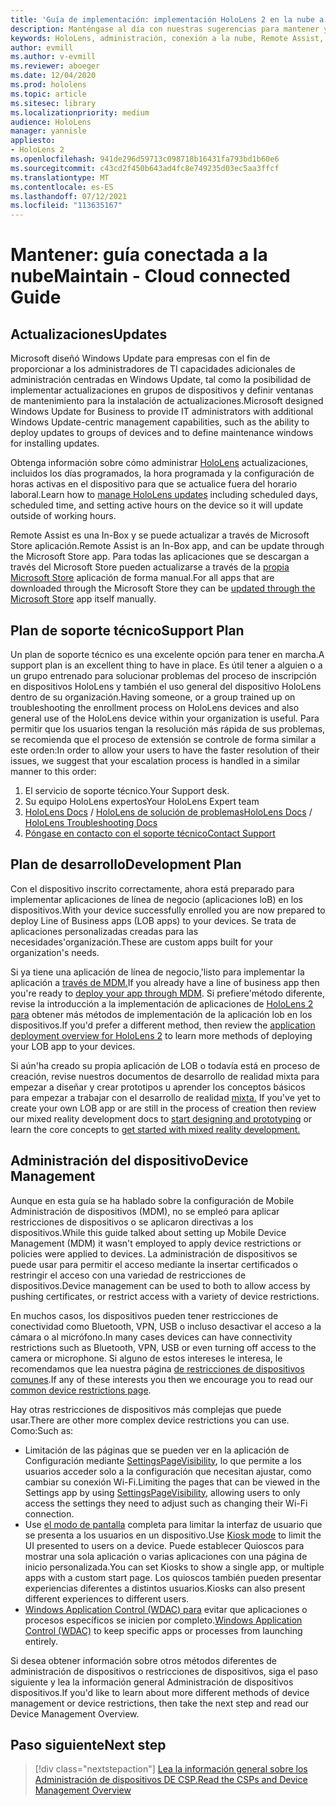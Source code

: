 ```yaml
---
title: 'Guía de implementación: implementación HoloLens 2 en la nube a escala con Remote Assist - Mantener'
description: Manténgase al día con nuestras sugerencias para mantener y admitir HoloLens dispositivos a través de una red conectada a la nube.
keywords: HoloLens, administración, conexión a la nube, Remote Assist, AAD, Azure AD, MDM, Mobile Administración de dispositivos
author: evmill
ms.author: v-evmill
ms.reviewer: aboeger
ms.date: 12/04/2020
ms.prod: hololens
ms.topic: article
ms.sitesec: library
ms.localizationpriority: medium
audience: HoloLens
manager: yannisle
appliesto:
- HoloLens 2
ms.openlocfilehash: 941de296d59713c098718b16431fa793bd1b60e6
ms.sourcegitcommit: c43cd2f450b643ad4fc8e749235d03ec5aa3ffcf
ms.translationtype: MT
ms.contentlocale: es-ES
ms.lasthandoff: 07/12/2021
ms.locfileid: "113635167"
---
```

# <a name="maintain---cloud-connected-guide"></a><span data-ttu-id="edcfb-104">Mantener: guía conectada a la nube</span><span class="sxs-lookup"><span data-stu-id="edcfb-104">Maintain - Cloud connected Guide</span></span>

## <a name="updates"></a><span data-ttu-id="edcfb-105">Actualizaciones</span><span class="sxs-lookup"><span data-stu-id="edcfb-105">Updates</span></span>

<span data-ttu-id="edcfb-106">Microsoft diseñó Windows Update para empresas con el fin de proporcionar a los administradores de TI capacidades adicionales de administración centradas en Windows Update, tal como la posibilidad de implementar actualizaciones en grupos de dispositivos y definir ventanas de mantenimiento para la instalación de actualizaciones.</span><span class="sxs-lookup"><span data-stu-id="edcfb-106">Microsoft designed Windows Update for Business to provide IT administrators with additional Windows Update-centric management capabilities, such as the ability to deploy updates to groups of devices and to define maintenance windows for installing updates.</span></span>

<span data-ttu-id="edcfb-107">Obtenga información sobre cómo administrar [HoloLens](/hololens/hololens-updates) actualizaciones, incluidos los días programados, la hora programada y la configuración de horas activas en el dispositivo para que se actualice fuera del horario laboral.</span><span class="sxs-lookup"><span data-stu-id="edcfb-107">Learn how to [manage HoloLens updates](/hololens/hololens-updates) including scheduled days, scheduled time, and setting active hours on the device so it will update outside of working hours.</span></span>

<span data-ttu-id="edcfb-108">Remote Assist es una In-Box y se puede actualizar a través de Microsoft Store aplicación.</span><span class="sxs-lookup"><span data-stu-id="edcfb-108">Remote Assist is an In-Box app, and can be update through the Microsoft Store app.</span></span> <span data-ttu-id="edcfb-109">Para todas las aplicaciones que se descargan a través del Microsoft Store pueden actualizarse a través de la [propia Microsoft Store](/hololens/holographic-store-apps#update-apps) aplicación de forma manual.</span><span class="sxs-lookup"><span data-stu-id="edcfb-109">For all apps that are downloaded through the Microsoft Store they can be [updated through the Microsoft Store](/hololens/holographic-store-apps#update-apps) app itself manually.</span></span>

## <a name="support-plan"></a><span data-ttu-id="edcfb-110">Plan de soporte técnico</span><span class="sxs-lookup"><span data-stu-id="edcfb-110">Support Plan</span></span>

<span data-ttu-id="edcfb-111">Un plan de soporte técnico es una excelente opción para tener en marcha.</span><span class="sxs-lookup"><span data-stu-id="edcfb-111">A support plan is an excellent thing to have in place.</span></span> <span data-ttu-id="edcfb-112">Es útil tener a alguien o a un grupo entrenado para solucionar problemas del proceso de inscripción en dispositivos HoloLens y también el uso general del dispositivo HoloLens dentro de su organización.</span><span class="sxs-lookup"><span data-stu-id="edcfb-112">Having someone, or a group trained up on troubleshooting the enrollment process on HoloLens devices and also general use of the HoloLens device within your organization is useful.</span></span> <span data-ttu-id="edcfb-113">Para permitir que los usuarios tengan la resolución más rápida de sus problemas, se recomienda que el proceso de extensión se controle de forma similar a este orden:</span><span class="sxs-lookup"><span data-stu-id="edcfb-113">In order to allow your users to have the faster resolution of their issues, we suggest that your escalation process is handled in a similar manner to this order:</span></span>

1. <span data-ttu-id="edcfb-114">El servicio de soporte técnico.</span><span class="sxs-lookup"><span data-stu-id="edcfb-114">Your Support desk.</span></span>
2. <span data-ttu-id="edcfb-115">Su equipo HoloLens expertos</span><span class="sxs-lookup"><span data-stu-id="edcfb-115">Your HoloLens Expert team</span></span>
3. <span data-ttu-id="edcfb-116">[HoloLens Docs](/hololens/)  /  [HoloLens de solución de problemas](/hololens/hololens-troubleshooting)</span><span class="sxs-lookup"><span data-stu-id="edcfb-116">[HoloLens Docs](/hololens/) / [HoloLens Troubleshooting Docs](/hololens/hololens-troubleshooting)</span></span>
4. [<span data-ttu-id="edcfb-117">Póngase en contacto con el soporte técnico</span><span class="sxs-lookup"><span data-stu-id="edcfb-117">Contact Support</span></span>](https://support.serviceshub.microsoft.com/supportforbusiness/create?sapId=e9391227-fa6d-927b-0fff-f96288631b8f)

## <a name="development-plan"></a><span data-ttu-id="edcfb-118">Plan de desarrollo</span><span class="sxs-lookup"><span data-stu-id="edcfb-118">Development Plan</span></span>

<span data-ttu-id="edcfb-119">Con el dispositivo inscrito correctamente, ahora está preparado para implementar aplicaciones de línea de negocio (aplicaciones loB) en los dispositivos.</span><span class="sxs-lookup"><span data-stu-id="edcfb-119">With your device successfully enrolled you are now prepared to deploy Line of Business apps (LOB apps) to your devices.</span></span> <span data-ttu-id="edcfb-120">Se trata de aplicaciones personalizadas creadas para las necesidades&#39;organización.</span><span class="sxs-lookup"><span data-stu-id="edcfb-120">These are custom apps built for your organization&#39;s needs.</span></span>

<span data-ttu-id="edcfb-121">Si ya tiene una aplicación de línea de negocio,&#39;listo para implementar la aplicación a [través de MDM.](/hololens/app-deploy-intune)</span><span class="sxs-lookup"><span data-stu-id="edcfb-121">If you already have a line of business app then you&#39;re ready to [deploy your app through MDM](/hololens/app-deploy-intune).</span></span> <span data-ttu-id="edcfb-122">Si prefiere&#39;método diferente, revise la introducción a la implementación de aplicaciones de [HoloLens 2 para](/hololens/app-deploy-overview) obtener más métodos de implementación de la aplicación lob en los dispositivos.</span><span class="sxs-lookup"><span data-stu-id="edcfb-122">If you&#39;d prefer a different method, then review the [application deployment overview for HoloLens 2](/hololens/app-deploy-overview) to learn more methods of deploying your LOB app to your devices.</span></span>

<span data-ttu-id="edcfb-123">Si aún&#39;ha creado su propia aplicación de LOB o todavía está en proceso de creación, revise nuestros documentos de desarrollo de realidad mixta para empezar a diseñar y crear prototipos u aprender los conceptos básicos para empezar a trabajar con el desarrollo de realidad [mixta.](/windows/mixed-reality/discover/get-started-with-mr) [](/windows/mixed-reality/design/design)</span><span class="sxs-lookup"><span data-stu-id="edcfb-123">If you&#39;ve yet to create your own LOB app or are still in the process of creation then review our mixed reality development docs to [start designing and prototyping](/windows/mixed-reality/design/design) or learn the core concepts to [get started with mixed reality development.](/windows/mixed-reality/discover/get-started-with-mr)</span></span>

## <a name="device-management"></a><span data-ttu-id="edcfb-124">Administración del dispositivo</span><span class="sxs-lookup"><span data-stu-id="edcfb-124">Device Management</span></span> 

<span data-ttu-id="edcfb-125">Aunque en esta guía se ha hablado sobre la configuración de Mobile Administración de dispositivos (MDM), no se empleó para aplicar restricciones de dispositivos o se aplicaron directivas a los dispositivos.</span><span class="sxs-lookup"><span data-stu-id="edcfb-125">While this guide talked about setting up Mobile Device Management (MDM) it wasn't employed to apply device restrictions or policies were applied to devices.</span></span> <span data-ttu-id="edcfb-126">La administración de dispositivos se puede usar para permitir el acceso mediante la insertar certificados o restringir el acceso con una variedad de restricciones de dispositivos.</span><span class="sxs-lookup"><span data-stu-id="edcfb-126">Device management can be used to both to allow access by pushing certificates, or restrict access with a variety of device restrictions.</span></span> 

<span data-ttu-id="edcfb-127">En muchos casos, los dispositivos pueden tener restricciones de conectividad como Bluetooth, VPN, USB o incluso desactivar el acceso a la cámara o al micrófono.</span><span class="sxs-lookup"><span data-stu-id="edcfb-127">In many cases devices can have connectivity restrictions such as Bluetooth, VPN, USB or even turning off access to the camera or microphone.</span></span> <span data-ttu-id="edcfb-128">Si alguno de estos intereses le interesa, le recomendamos que lea nuestra página [de restricciones de dispositivos comunes](hololens-common-device-restrictions.md).</span><span class="sxs-lookup"><span data-stu-id="edcfb-128">If any of these interests you then we encourage you to read our [common device restrictions page](hololens-common-device-restrictions.md).</span></span>

<span data-ttu-id="edcfb-129">Hay otras restricciones de dispositivos más complejas que puede usar.</span><span class="sxs-lookup"><span data-stu-id="edcfb-129">There are other more complex device restrictions you can use.</span></span> <span data-ttu-id="edcfb-130">Como:</span><span class="sxs-lookup"><span data-stu-id="edcfb-130">Such as:</span></span>

- <span data-ttu-id="edcfb-131">Limitación de las páginas que se pueden ver en la aplicación de Configuración mediante [SettingsPageVisibility](settings-uri-list.md), lo que permite a los usuarios acceder solo a la configuración que necesitan ajustar, como cambiar su conexión Wi-Fi.</span><span class="sxs-lookup"><span data-stu-id="edcfb-131">Limiting the pages that can be viewed in the Settings app by using [SettingsPageVisibility](settings-uri-list.md), allowing users to only access the settings they need to adjust such as changing their Wi-Fi connection.</span></span>
- <span data-ttu-id="edcfb-132">Use [el modo de pantalla](hololens-kiosk.md) completa para limitar la interfaz de usuario que se presenta a los usuarios en un dispositivo.</span><span class="sxs-lookup"><span data-stu-id="edcfb-132">Use [Kiosk mode](hololens-kiosk.md) to limit the UI presented to users on a device.</span></span> <span data-ttu-id="edcfb-133">Puede establecer Quioscos para mostrar una sola aplicación o varias aplicaciones con una página de inicio personalizada.</span><span class="sxs-lookup"><span data-stu-id="edcfb-133">You can set Kiosks to show a single app, or multiple apps with a custom start page.</span></span> <span data-ttu-id="edcfb-134">Los quioscos también pueden presentar experiencias diferentes a distintos usuarios.</span><span class="sxs-lookup"><span data-stu-id="edcfb-134">Kiosks can also present different experiences to different users.</span></span>  
- <span data-ttu-id="edcfb-135">[Windows Application Control (WDAC) para](windows-defender-application-control-wdac.md) evitar que aplicaciones o procesos específicos se inicien por completo.</span><span class="sxs-lookup"><span data-stu-id="edcfb-135">[Windows Application Control (WDAC)](windows-defender-application-control-wdac.md) to keep specific apps or processes from launching entirely.</span></span>

<span data-ttu-id="edcfb-136">Si desea obtener información sobre otros métodos diferentes de administración de dispositivos o restricciones de dispositivos, siga el paso siguiente y lea la información general Administración de dispositivos dispositivos.</span><span class="sxs-lookup"><span data-stu-id="edcfb-136">If you'd like to learn about more different methods of device management or device restrictions, then take the next step and read our Device Management Overview.</span></span>

## <a name="next-step"></a><span data-ttu-id="edcfb-137">Paso siguiente</span><span class="sxs-lookup"><span data-stu-id="edcfb-137">Next step</span></span>

> [!div class="nextstepaction"]
> [<span data-ttu-id="edcfb-138">Lea la información general sobre los Administración de dispositivos DE CSP.</span><span class="sxs-lookup"><span data-stu-id="edcfb-138">Read the CSPs and Device Management Overview</span></span>](hololens-csp-policy-overview.md)
